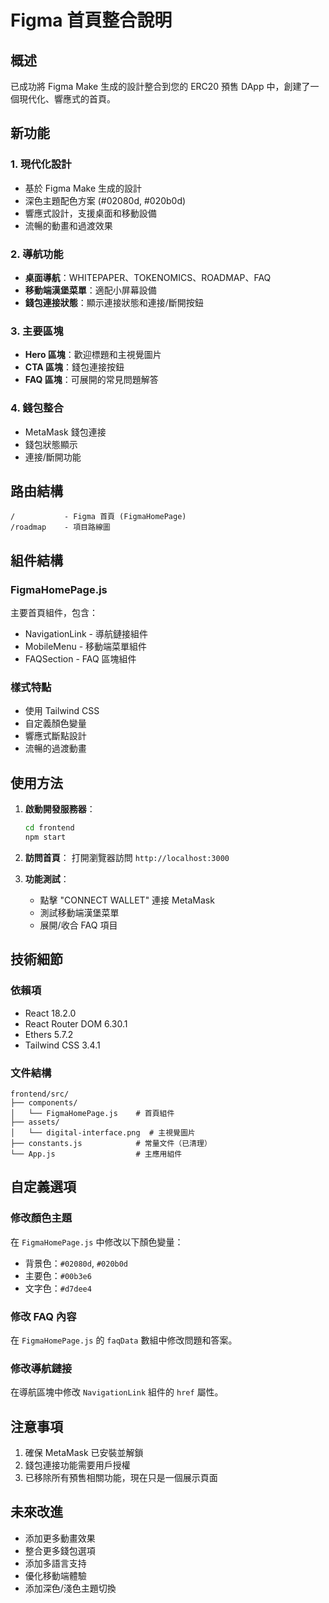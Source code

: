 # Figma 首頁整合說明

## 概述
已成功將 Figma Make 生成的設計整合到您的 ERC20 預售 DApp 中，創建了一個現代化、響應式的首頁。

## 新功能

### 1. 現代化設計
- 基於 Figma Make 生成的設計
- 深色主題配色方案 (#02080d, #020b0d)
- 響應式設計，支援桌面和移動設備
- 流暢的動畫和過渡效果

### 2. 導航功能
- **桌面導航**：WHITEPAPER、TOKENOMICS、ROADMAP、FAQ
- **移動端漢堡菜單**：適配小屏幕設備
- **錢包連接狀態**：顯示連接狀態和連接/斷開按鈕

### 3. 主要區塊
- **Hero 區塊**：歡迎標題和主視覺圖片
- **CTA 區塊**：錢包連接按鈕
- **FAQ 區塊**：可展開的常見問題解答

### 4. 錢包整合
- MetaMask 錢包連接
- 錢包狀態顯示
- 連接/斷開功能

## 路由結構

```
/           - Figma 首頁 (FigmaHomePage)
/roadmap    - 項目路線圖
```

## 組件結構

### FigmaHomePage.js
主要首頁組件，包含：
- NavigationLink - 導航鏈接組件
- MobileMenu - 移動端菜單組件
- FAQSection - FAQ 區塊組件

### 樣式特點
- 使用 Tailwind CSS
- 自定義顏色變量
- 響應式斷點設計
- 流暢的過渡動畫

## 使用方法

1. **啟動開發服務器**：
   ```bash
   cd frontend
   npm start
   ```

2. **訪問首頁**：
   打開瀏覽器訪問 `http://localhost:3000`

3. **功能測試**：
   - 點擊 "CONNECT WALLET" 連接 MetaMask
   - 測試移動端漢堡菜單
   - 展開/收合 FAQ 項目

## 技術細節

### 依賴項
- React 18.2.0
- React Router DOM 6.30.1
- Ethers 5.7.2
- Tailwind CSS 3.4.1

### 文件結構
```
frontend/src/
├── components/
│   └── FigmaHomePage.js    # 首頁組件
├── assets/
│   └── digital-interface.png  # 主視覺圖片
├── constants.js            # 常量文件（已清理）
└── App.js                  # 主應用組件
```

## 自定義選項

### 修改顏色主題
在 `FigmaHomePage.js` 中修改以下顏色變量：
- 背景色：`#02080d`, `#020b0d`
- 主要色：`#00b3e6`
- 文字色：`#d7dee4`

### 修改 FAQ 內容
在 `FigmaHomePage.js` 的 `faqData` 數組中修改問題和答案。

### 修改導航鏈接
在導航區塊中修改 `NavigationLink` 組件的 `href` 屬性。

## 注意事項

1. 確保 MetaMask 已安裝並解鎖
2. 錢包連接功能需要用戶授權
3. 已移除所有預售相關功能，現在只是一個展示頁面

## 未來改進

- 添加更多動畫效果
- 整合更多錢包選項
- 添加多語言支持
- 優化移動端體驗
- 添加深色/淺色主題切換 